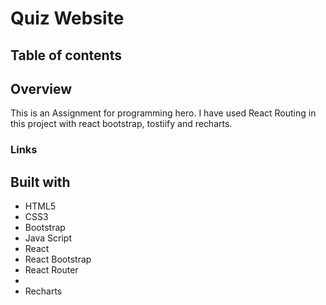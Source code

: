 # Quiz Website

## Table of contents

## Overview

This is an Assignment for programming hero. I have used React Routing in this project with react bootstrap, tostiify and recharts.

### Links

## Built with

- HTML5
- CSS3
- Bootstrap
- Java Script
- React
- React Bootstrap
- React Router
-
- Recharts
